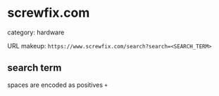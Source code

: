# screwfix.com

category: hardware

URL makeup: `https://www.screwfix.com/search?search=<SEARCH_TERM>`

## search term
spaces are encoded as positives `+`
